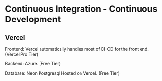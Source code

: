# Continuous Integration - Continuous Development

## Vercel

Frontend: Vercel automatically handles most of CI-CD for the front end. (Vercel Pro Tier)

Backend: Azure. (Free Tier)

Database: Neon Postgresql Hosted on Vercel. (Free Tier)
